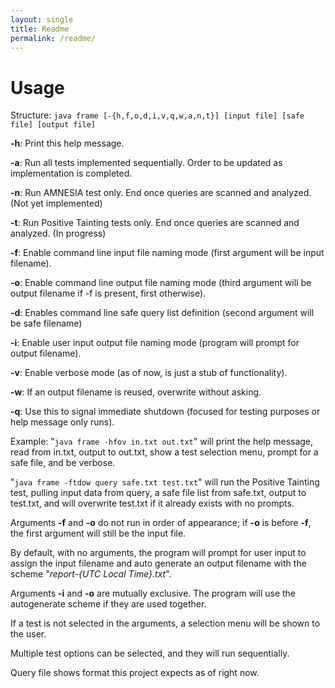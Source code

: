 ```yaml
---
layout: single
title: Readme
permalink: /readme/
---
```


# Usage
Structure: `java frame [-{h,f,o,d,i,v,q,w,a,n,t}] [input file] [safe file] [output file]`


**-h**: Print this help message.

**-a**: Run all tests implemented sequentially. Order to be updated as implementation is completed.

**-n**: Run AMNESIA test only. End once queries are scanned and analyzed. (Not yet implemented)

**-t**: Run Positive Tainting tests only. End once queries are scanned and analyzed. (In progress)

**-f**: Enable command line input file naming mode (first argument will be input filename).

**-o**: Enable command line output file naming mode (third argument will be output filename if -f is present, first otherwise).

**-d**: Enables command line safe query list definition (second argument will be safe filename)

**-i**: Enable user input output file naming mode (program will prompt for output filename).

**-v**: Enable verbose mode (as of now, is just a stub of functionality).

**-w**: If an output filename is reused, overwrite without asking.

**-q**: Use this to signal immediate shutdown (focused for testing purposes or help message only runs).

Example: "`java frame -hfov in.txt out.txt`" will print the help message, read from in.txt, output to out.txt, show a test selection menu, prompt for a safe file, and be verbose.

"`java frame -ftdow query safe.txt test.txt`" will run the Positive Tainting test, pulling input data from query, a safe file list from safe.txt, output to test.txt, and will overwrite test.txt if it already exists with no prompts.

Arguments **-f** and **-o** do not run in order of appearance; if **-o** is before **-f**, the first argument will still be the input file.

By default, with no arguments, the program will prompt for user input to assign the input filename and auto generate an output filename with the scheme "*report-{UTC Local Time}.txt*".

Arguments **-i** and **-o** are mutually exclusive. The program will use the autogenerate scheme if they are used together.

If a test is not selected in the arguments, a selection menu will be shown to the user.

Multiple test options can be selected, and they will run sequentially.

Query file shows format this project expects as of right now.
